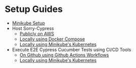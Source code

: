 # Setup Guides

* [Minikube Setup](/docs/minikube-setup.md)
* Host Sorry-Cypress
  * [Publicly on AWS](/docs/sorry-cypress-setup-aws.md)
  * [Locally using Docker Compose](/docs/sorry-cypress-setup-docker-compose.md)
  * [Locally using Minikube's Kubernetes](/docs/sorry-cypress-setup-minikube.md)
* Execute E2E Cypress Cucumber Tests using CI/CD Tools
  * [On Github using Github Actions Workflows](/docs/execute-e2e-gha.md)
  * [Locally using Minikube's Kubernetes](/docs/execute-e2e-minikube.md)
